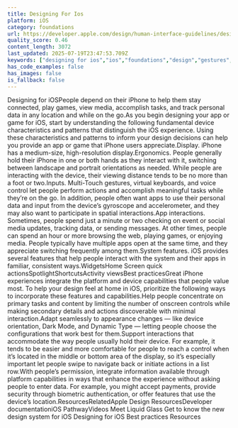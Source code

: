 ```yaml
---
title: Designing For Ios
platform: iOS
category: foundations
url: https://developer.apple.com/design/human-interface-guidelines/designing-for-ios
quality_score: 0.46
content_length: 3072
last_updated: 2025-07-19T23:47:53.709Z
keywords: ["designing for ios","ios","foundations","design","gestures","input","system","controls"]
has_code_examples: false
has_images: false
is_fallback: false
---
```


Designing for iOSPeople depend on their iPhone to help them stay connected, play games, view media, accomplish tasks, and track personal data in any location and while on the go.As you begin designing your app or game for iOS, start by understanding the following fundamental device characteristics and patterns that distinguish the iOS experience. Using these characteristics and patterns to inform your design decisions can help you provide an app or game that iPhone users appreciate.Display. iPhone has a medium-size, high-resolution display.Ergonomics. People generally hold their iPhone in one or both hands as they interact with it, switching between landscape and portrait orientations as needed. While people are interacting with the device, their viewing distance tends to be no more than a foot or two.Inputs. Multi-Touch gestures, virtual keyboards, and voice control let people perform actions and accomplish meaningful tasks while they’re on the go. In addition, people often want apps to use their personal data and input from the device’s gyroscope and accelerometer, and they may also want to participate in spatial interactions.App interactions. Sometimes, people spend just a minute or two checking on event or social media updates, tracking data, or sending messages. At other times, people can spend an hour or more browsing the web, playing games, or enjoying media. People typically have multiple apps open at the same time, and they appreciate switching frequently among them.System features. iOS provides several features that help people interact with the system and their apps in familiar, consistent ways.WidgetsHome Screen quick actionsSpotlightShortcutsActivity viewsBest practicesGreat iPhone experiences integrate the platform and device capabilities that people value most. To help your design feel at home in iOS, prioritize the following ways to incorporate these features and capabilities.Help people concentrate on primary tasks and content by limiting the number of onscreen controls while making secondary details and actions discoverable with minimal interaction.Adapt seamlessly to appearance changes — like device orientation, Dark Mode, and Dynamic Type — letting people choose the configurations that work best for them.Support interactions that accommodate the way people usually hold their device. For example, it tends to be easier and more comfortable for people to reach a control when it’s located in the middle or bottom area of the display, so it’s especially important let people swipe to navigate back or initiate actions in a list row.With people’s permission, integrate information available through platform capabilities in ways that enhance the experience without asking people to enter data. For example, you might accept payments, provide security through biometric authentication, or offer features that use the device’s location.ResourcesRelatedApple Design ResourcesDeveloper documentationiOS PathwayVideos Meet Liquid Glass Get to know the new design system for iOS Designing for iOS Best practices Resources